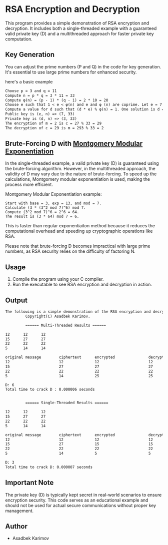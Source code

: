 # RSA Encryption and Decryption

This program provides a simple demonstration of RSA encryption and decryption. It includes both a single-threaded example with a guaranteed valid private key (D) and a multithreaded approach for faster private key computation.

## Key Generation

You can adjust the prime numbers (P and Q) in the code for key generation. It's essential to use large prime numbers for enhanced security.

here's a basic example 
```txt
Choose p = 3 and q = 11
Compute n = p * q = 3 * 11 = 33
Compute φ(n) = (p - 1) * (q - 1) = 2 * 10 = 20
Choose e such that 1 < e < φ(n) and e and φ (n) are coprime. Let e = 7
Compute a value for d such that (d * e) % φ(n) = 1. One solution is d = 3 [(3 * 7) % 20 = 1]
Public key is (e, n) => (7, 33)
Private key is (d, n) => (3, 33)
The encryption of m = 2 is c = 27 % 33 = 29
The decryption of c = 29 is m = 293 % 33 = 2
```

## Brute-Forcing D with [Montgomery Modular Exponentiation](https://en.wikipedia.org/wiki/Montgomery_modular_multiplication)

In the single-threaded example, a valid private key (D) is guaranteed using the brute-forcing algorithm. However, in the multithreaded approach, the validity of D may vary due to the nature of brute-forcing. To speed up the calculations, Montgomery modular exponentiation is used, making the process more efficient.

Montgomery Modular Exponentiation example:
```
Start with base = 3, exp = 13, and mod = 7.
Calculate (3 * (3^2 mod 7)^6) mod 7.
Compute (3^2 mod 7)^6 = 2^6 = 64.
The result is (3 * 64) mod 7 = 6.
```
This is faster than regular exponentiaiton method because it reduces the computational overhead and speeding up cryptographic operations like RSA.


Please note that brute-forcing D becomes impractical with large prime numbers, as RSA security relies on the difficulty of factoring N.


## Usage

1. Compile the program using your C compiler.
2. Run the executable to see RSA encryption and decryption in action.

## Output 
```txt
The following is a simple demonstration of the RSA encryption and decryption algorithm:
         Copyright(C) Asadbek Karimov.

         ====== Multi-Threaded Results ======

12      12      12
15      27      27
22      22      22
5       14      14

original message        ciphertext      encrypted               decrypted message
12                      12              12                      12
15                      27              27                      27
22                      22              22                      22
5                       14              25                      25

D: 6
Total time to crack D : 0.000006 seconds


         ====== Single-Threaded Results ======

12      12      12
15      27      27
22      22      22
5       14      14

original message        ciphertext      encrypted               decrypted message
12                      12              12                      12
15                      27              15                      15
22                      22              22                      22
5                       14              5                       5

D: 3
Total time to crack D: 0.000007 seconds

```

## Important Note

The private key (D) is typically kept secret in real-world scenarios to ensure encryption security. This code serves as an educational example and should not be used for actual secure communications without proper key management.

## Author
- Asadbek Karimov
